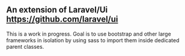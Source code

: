 ## An extension of Laravel/Ui https://github.com/laravel/ui
This is a work in progress. Goal is to use bootstrap and other large frameworks in isolation
by using sass to import them inside dedicated parent classes.
